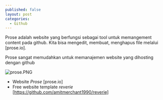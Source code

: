 ```yaml
---
published: false
layout: post
categories:
  - Github
---
```

Prose adalah website yang berfungsi sebagai tool untuk memangement content pada github. Kita bisa mengedit, membuat, menghapus file melalui [prose.io].

Prose sangat memudahkan untuk memanajemen website yang dihosting dengan github

![prose.PNG]({{site.baseurl}}/images/prose.PNG)

- Website *Prose* [prose.io]
- Free website template *reverie* [https://github.com/amitmerchant1990/reverie]
